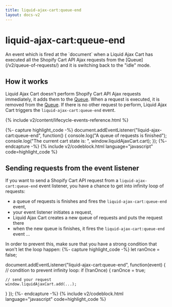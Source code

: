 ```yaml
---
title: liquid-ajax-cart:queue-end
layout: docs-v2
---
```


# liquid-ajax-cart:queue-end

<p class="lead" markdown="1">
An event which is fired at the `document` when a Liquid Ajax Cart has executed 
all the Shopify Cart API Ajax requests from the [Queue](/v2/queue-of-requests/) and 
it is switching back to the "idle" mode.
</p>

## How it works

Liquid Ajax Cart doesn't perform Shopify Cart API Ajax requests immediately, it adds them to the [Queue](/v2/queue-of-requests/).
When a request is executed, it is removed from the [Queue](/v2/queue-of-requests/).
If there is no other request to perform, Liquid Ajax Cart triggers the `liquid-ajax-cart:queue-end` event.

{% include v2/content/lifecycle-events-reference.html %}

{%- capture highlight_code -%}
document.addEventListener("liquid-ajax-cart:queue-end", function() {
  console.log("A queue of requests is finished");
  console.log("The current cart state is: ", window.liquidAjaxCart.cart);
});
{%- endcapture -%}
{% include v2/codeblock.html language="javascript" code=highlight_code %}

## Sending requests from the event listener

If you want to send a Shopify Cart API request from a `liquid-ajax-cart:queue-end` event listener, 
you have a chance to get into infinity loop of requests:

* a queue of requests is finishes and fires the `liquid-ajax-cart:queue-end` event,
* your event listener initiates a request,
* Liquid Ajax Cart creates a new queue of requests and puts the request there
* when the new queue is finishes, it fires the `liquid-ajax-cart:queue-end` event ...

In order to prevent this, make sure that you have a strong condition that won't let the loop happen:
{%- capture highlight_code -%}
let ranOnce = false;

document.addEventListener("liquid-ajax-cart:queue-end", function(event) {
  // condition to prevent infinity loop:
  if (!ranOnce) {
    ranOnce = true;

    // send your request
    window.liquidAjaxCart.add(...);
  }
});
{%- endcapture -%}
{% include v2/codeblock.html language="javascript" code=highlight_code %}
